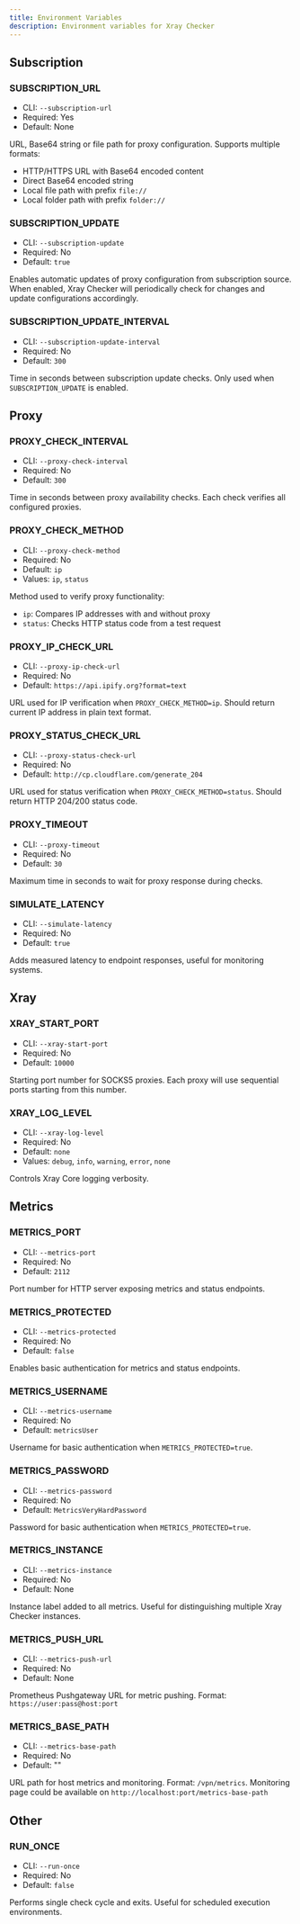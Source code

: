 ```yaml
---
title: Environment Variables
description: Environment variables for Xray Checker
---
```


## Subscription

### SUBSCRIPTION_URL

- CLI: `--subscription-url`
- Required: Yes
- Default: None

URL, Base64 string or file path for proxy configuration. Supports multiple formats:

- HTTP/HTTPS URL with Base64 encoded content
- Direct Base64 encoded string
- Local file path with prefix `file://`
- Local folder path with prefix `folder://`

### SUBSCRIPTION_UPDATE

- CLI: `--subscription-update`
- Required: No
- Default: `true`

Enables automatic updates of proxy configuration from subscription source. When enabled, Xray Checker will periodically check for changes and update configurations accordingly.

### SUBSCRIPTION_UPDATE_INTERVAL

- CLI: `--subscription-update-interval`
- Required: No
- Default: `300`

Time in seconds between subscription update checks. Only used when `SUBSCRIPTION_UPDATE` is enabled.

## Proxy

### PROXY_CHECK_INTERVAL

- CLI: `--proxy-check-interval`
- Required: No
- Default: `300`

Time in seconds between proxy availability checks. Each check verifies all configured proxies.

### PROXY_CHECK_METHOD

- CLI: `--proxy-check-method`
- Required: No
- Default: `ip`
- Values: `ip`, `status`

Method used to verify proxy functionality:

- `ip`: Compares IP addresses with and without proxy
- `status`: Checks HTTP status code from a test request

### PROXY_IP_CHECK_URL

- CLI: `--proxy-ip-check-url`
- Required: No
- Default: `https://api.ipify.org?format=text`

URL used for IP verification when `PROXY_CHECK_METHOD=ip`. Should return current IP address in plain text format.

### PROXY_STATUS_CHECK_URL

- CLI: `--proxy-status-check-url`
- Required: No
- Default: `http://cp.cloudflare.com/generate_204`

URL used for status verification when `PROXY_CHECK_METHOD=status`. Should return HTTP 204/200 status code.

### PROXY_TIMEOUT

- CLI: `--proxy-timeout`
- Required: No
- Default: `30`

Maximum time in seconds to wait for proxy response during checks.

### SIMULATE_LATENCY

- CLI: `--simulate-latency`
- Required: No
- Default: `true`

Adds measured latency to endpoint responses, useful for monitoring systems.

## Xray

### XRAY_START_PORT

- CLI: `--xray-start-port`
- Required: No
- Default: `10000`

Starting port number for SOCKS5 proxies. Each proxy will use sequential ports starting from this number.

### XRAY_LOG_LEVEL

- CLI: `--xray-log-level`
- Required: No
- Default: `none`
- Values: `debug`, `info`, `warning`, `error`, `none`

Controls Xray Core logging verbosity.

## Metrics

### METRICS_PORT

- CLI: `--metrics-port`
- Required: No
- Default: `2112`

Port number for HTTP server exposing metrics and status endpoints.

### METRICS_PROTECTED

- CLI: `--metrics-protected`
- Required: No
- Default: `false`

Enables basic authentication for metrics and status endpoints.

### METRICS_USERNAME

- CLI: `--metrics-username`
- Required: No
- Default: `metricsUser`

Username for basic authentication when `METRICS_PROTECTED=true`.

### METRICS_PASSWORD

- CLI: `--metrics-password`
- Required: No
- Default: `MetricsVeryHardPassword`

Password for basic authentication when `METRICS_PROTECTED=true`.

### METRICS_INSTANCE

- CLI: `--metrics-instance`
- Required: No
- Default: None

Instance label added to all metrics. Useful for distinguishing multiple Xray Checker instances.

### METRICS_PUSH_URL

- CLI: `--metrics-push-url`
- Required: No
- Default: None

Prometheus Pushgateway URL for metric pushing. Format: `https://user:pass@host:port`

### METRICS_BASE_PATH

- CLI: `--metrics-base-path`
- Required: No
- Default: ""

URL path for host metrics and monitoring. Format: `/vpn/metrics`. Monitoring page could be available on `http://localhost:port/metrics-base-path`

## Other

### RUN_ONCE

- CLI: `--run-once`
- Required: No
- Default: `false`

Performs single check cycle and exits. Useful for scheduled execution environments.
